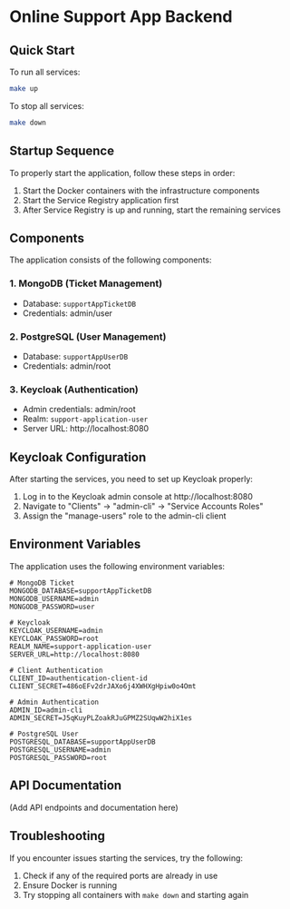 # Online Support App Backend

## Quick Start

To run all services:

```bash
make up
```

To stop all services:

```bash
make down
```

## Startup Sequence

To properly start the application, follow these steps in order:

1. Start the Docker containers with the infrastructure components
2. Start the Service Registry application first
3. After Service Registry is up and running, start the remaining services

## Components

The application consists of the following components:

### 1. MongoDB (Ticket Management)
- Database: `supportAppTicketDB`
- Credentials: admin/user

### 2. PostgreSQL (User Management)
- Database: `supportAppUserDB`
- Credentials: admin/root

### 3. Keycloak (Authentication)
- Admin credentials: admin/root
- Realm: `support-application-user`
- Server URL: http://localhost:8080

## Keycloak Configuration

After starting the services, you need to set up Keycloak properly:

1. Log in to the Keycloak admin console at http://localhost:8080
2. Navigate to "Clients" → "admin-cli" → "Service Accounts Roles"
3. Assign the "manage-users" role to the admin-cli client

## Environment Variables

The application uses the following environment variables:

```
# MongoDB Ticket
MONGODB_DATABASE=supportAppTicketDB
MONGODB_USERNAME=admin
MONGODB_PASSWORD=user

# Keycloak
KEYCLOAK_USERNAME=admin
KEYCLOAK_PASSWORD=root
REALM_NAME=support-application-user
SERVER_URL=http://localhost:8080

# Client Authentication
CLIENT_ID=authentication-client-id
CLIENT_SECRET=486oEFv2drJAXo6j4XWHXgHpiw0o4Omt

# Admin Authentication
ADMIN_ID=admin-cli
ADMIN_SECRET=J5qKuyPLZoakRJuGPMZ2SUqwW2hiX1es

# PostgreSQL User
POSTGRESQL_DATABASE=supportAppUserDB
POSTGRESQL_USERNAME=admin
POSTGRESQL_PASSWORD=root
```

## API Documentation

(Add API endpoints and documentation here)

## Troubleshooting

If you encounter issues starting the services, try the following:

1. Check if any of the required ports are already in use
2. Ensure Docker is running
3. Try stopping all containers with `make down` and starting again
